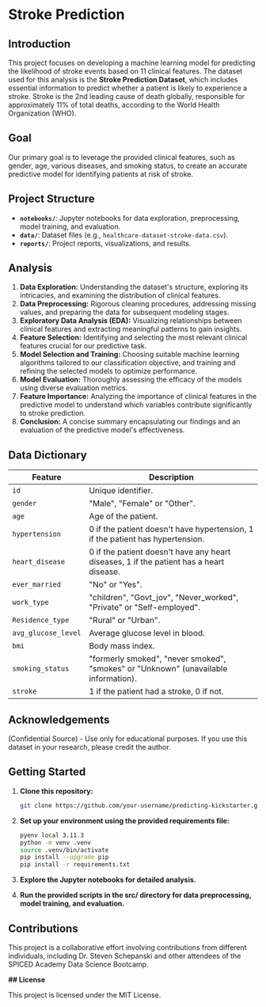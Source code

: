 # Stroke Prediction

## Introduction

This project focuses on developing a machine learning model for predicting the likelihood of stroke events based on 11 clinical features. The dataset used for this analysis is the **Stroke Prediction Dataset**, which includes essential information to predict whether a patient is likely to experience a stroke. Stroke is the 2nd leading cause of death globally, responsible for approximately 11% of total deaths, according to the World Health Organization (WHO).

## Goal

Our primary goal is to leverage the provided clinical features, such as gender, age, various diseases, and smoking status, to create an accurate predictive model for identifying patients at risk of stroke.

## Project Structure

- **`notebooks/`**: Jupyter notebooks for data exploration, preprocessing, model training, and evaluation.
- **`data/`**: Dataset files (e.g., `healthcare-dataset-stroke-data.csv`).
- **`reports/`**: Project reports, visualizations, and results.

## Analysis

1. **Data Exploration:** Understanding the dataset's structure, exploring its intricacies, and examining the distribution of clinical features.
2. **Data Preprocessing:** Rigorous cleaning procedures, addressing missing values, and preparing the data for subsequent modeling stages.
3. **Exploratory Data Analysis (EDA):** Visualizing relationships between clinical features and extracting meaningful patterns to gain insights.
4. **Feature Selection:** Identifying and selecting the most relevant clinical features crucial for our predictive task.
5. **Model Selection and Training:** Choosing suitable machine learning algorithms tailored to our classification objective, and training and refining the selected models to optimize performance.
6. **Model Evaluation:** Thoroughly assessing the efficacy of the models using diverse evaluation metrics.
7. **Feature Importance:** Analyzing the importance of clinical features in the predictive model to understand which variables contribute significantly to stroke prediction.
8. **Conclusion:** A concise summary encapsulating our findings and an evaluation of the predictive model's effectiveness.

## Data Dictionary

| Feature              | Description                                               |
|----------------------|-----------------------------------------------------------|
| `id`                 | Unique identifier.                                        |
| `gender`             | "Male", "Female" or "Other".                              |
| `age`                | Age of the patient.                                       |
| `hypertension`       | 0 if the patient doesn't have hypertension, 1 if the patient has hypertension. |
| `heart_disease`      | 0 if the patient doesn't have any heart diseases, 1 if the patient has a heart disease. |
| `ever_married`       | "No" or "Yes".                                           |
| `work_type`          | "children", "Govt_jov", "Never_worked", "Private" or "Self-employed". |
| `Residence_type`     | "Rural" or "Urban".                                      |
| `avg_glucose_level`  | Average glucose level in blood.                           |
| `bmi`                | Body mass index.                                          |
| `smoking_status`     | "formerly smoked", "never smoked", "smokes" or "Unknown" (unavailable information). |
| `stroke`             | 1 if the patient had a stroke, 0 if not.                 |

## Acknowledgements

(Confidential Source) - Use only for educational purposes. If you use this dataset in your research, please credit the author.

## Getting Started

1. **Clone this repository:**

   ```bash
   git clone https://github.com/your-username/predicting-kickstarter.git

2. **Set up your environment using the provided requirements file:**
   ```bash
   pyenv local 3.11.3
   python -m venv .venv
   source .venv/bin/activate
   pip install --upgrade pip
   pip install -r requirements.txt
   ```

3. **Explore the Jupyter notebooks for detailed analysis.**
   
4. **Run the provided scripts in the src/ directory for data preprocessing, model training, and evaluation.**

## **Contributions**

This project is a collaborative effort involving contributions from different individuals, including Dr. Steven Schepanski and other attendees of the SPICED Academy Data Science Bootcamp.

**## License**

This project is licensed under the MIT License.